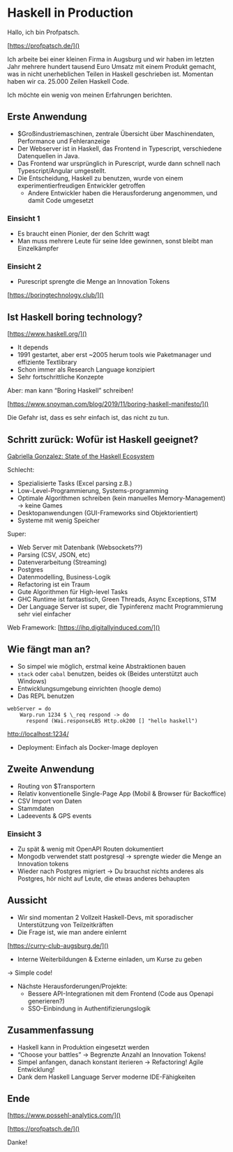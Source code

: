 # Haskell in Production

Hallo, ich bin Profpatsch.

[https://profpatsch.de/]()

Ich arbeite bei einer kleinen Firma in Augsburg und wir haben im letzten Jahr mehrere hundert tausend Euro Umsatz mit einem Produkt gemacht,
was in nicht unerheblichen Teilen in Haskell geschrieben ist. Momentan haben wir ca. 25.000 Zeilen Haskell Code.

Ich möchte ein wenig von meinen Erfahrungen berichten.

## Erste Anwendung

* $Großindustriemaschinen, zentrale Übersicht über Maschinendaten, Performance und Fehleranzeige
* Der Webserver ist in Haskell, das Frontend in Typescript, verschiedene Datenquellen in Java.
* Das Frontend war ursprünglich in Purescript, wurde dann schnell nach Typescript/Angular umgestellt.
* Die Entscheidung, Haskell zu benutzen, wurde von einem experimentierfreudigen Entwickler getroffen
  * Andere Entwickler haben die Herausforderung angenommen, und damit Code umgesetzt

### Einsicht 1

* Es braucht einen Pionier, der den Schritt wagt
* Man muss mehrere Leute für seine Idee gewinnen, sonst bleibt man Einzelkämpfer

### Einsicht 2

* Purescript sprengte die Menge an Innovation Tokens

[https://boringtechnology.club/]()

## Ist Haskell boring technology?

[https://www.haskell.org/]()

* It depends
* 1991 gestartet, aber erst ~2005 herum tools wie Paketmanager und effiziente Textlibrary
* Schon immer als Research Language konzipiert
* Sehr fortschrittliche Konzepte

Aber: man kann “Boring Haskell” schreiben!

[https://www.snoyman.com/blog/2019/11/boring-haskell-manifesto/]()

Die Gefahr ist, dass es sehr einfach ist, das nicht zu tun.

## Schritt zurück: Wofür ist Haskell geeignet?

[Gabriella Gonzalez: State of the Haskell Ecosystem](https://github.com/Gabriella439/post-rfc/blob/main/sotu.md)

Schlecht:

* Spezialisierte Tasks (Excel parsing z.B.)
* Low-Level-Programmierung, Systems-programming
* Optimale Algorithmen schreiben (kein manuelles Memory-Management) -> keine Games
* Desktopanwendungen (GUI-Frameworks sind Objektorientiert)
* Systeme mit wenig Speicher

Super:

* Web Server mit Datenbank (Websockets??)
* Parsing (CSV, JSON, etc)
* Datenverarbeitung (Streaming)
* Postgres
* Datenmodelling, Business-Logik
* Refactoring ist ein Traum
* Gute Algorithmen für High-level Tasks
* GHC Runtime ist fantastisch, Green Threads, Async Exceptions, STM
* Der Language Server ist super, die Typinferenz macht Programmierung sehr viel einfacher

Web Framework: [https://ihp.digitallyinduced.com/]()


## Wie fängt man an?

* So simpel wie möglich, erstmal keine Abstraktionen bauen
* `stack` oder `cabal` benutzen, beides ok (Beides unterstützt auch Windows)
* Entwicklungsumgebung einrichten (hoogle demo)
* Das REPL benutzen


```
webServer = do
    Warp.run 1234 $ \_req respond -> do
      respond (Wai.responseLBS Http.ok200 [] "hello haskell")
```

[http://localhost:1234/]()

* Deployment: Einfach als Docker-Image deployen

## Zweite Anwendung

* Routing von $Transportern
* Relativ konventionelle Single-Page App (Mobil & Browser für Backoffice)
* CSV Import von Daten
* Stammdaten
* Ladeevents & GPS events

### Einsicht 3

* Zu spät & wenig mit OpenAPI Routen dokumentiert
* Mongodb verwendet statt postgresql → sprengte wieder die Menge an Innovation tokens
* Wieder nach Postgres migriert -> Du brauchst nichts anderes als Postgres, hör nicht auf Leute, die etwas anderes behaupten

## Aussicht

* Wir sind momentan 2 Vollzeit Haskell-Devs, mit sporadischer Unterstützung von Teilzeitkräften
* Die Frage ist, wie man andere einlernt

[https://curry-club-augsburg.de/]()

* Interne Weiterbildungen & Externe einladen, um Kurse zu geben

→ Simple code!

* Nächste Herausforderungen/Projekte:
  * Bessere API-Integrationen mit dem Frontend (Code aus Openapi generieren?)
  * SSO-Einbindung in Authentifizierungslogik

## Zusammenfassung

* Haskell kann in Produktion eingesetzt werden
* “Choose your battles” → Begrenzte Anzahl an Innovation Tokens!
* Simpel anfangen, danach konstant iterieren -> Refactoring! Agile Entwicklung!
* Dank dem Haskell Language Server moderne IDE-Fähigkeiten

## Ende

[https://www.possehl-analytics.com/]()

[https://profpatsch.de/]()

Danke!

